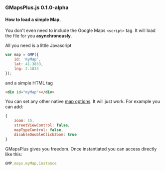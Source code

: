 ### GMapsPlus.js 0.1.0-alpha

#### How to load a simple Map.
You don't even need to include the Google Maps `<script>` tag. It will load the file for you **asynchronously**.

All you need is a little Javascript
```javascript
var map = GMP({
    id: 'myMap',
    lat: 41.3833,
    lng: 2.1833
});
```
and a simple HTML tag
```html
<div id="myMap"></div>
```
You can set any other native [map options](https://developers.google.com/maps/documentation/javascript/reference#MapOptions). It will just work. For example you can add:
```javascript
{
    zoom: 15,
    streetViewControl: false,
    mapTypeControl: false,
    disableDoubleClickZoom: true
}
```

GMapsPlus gives you freedom. Once instantiated you can access directly like this:

```javascript
GMP.maps.myMap.instance
```


